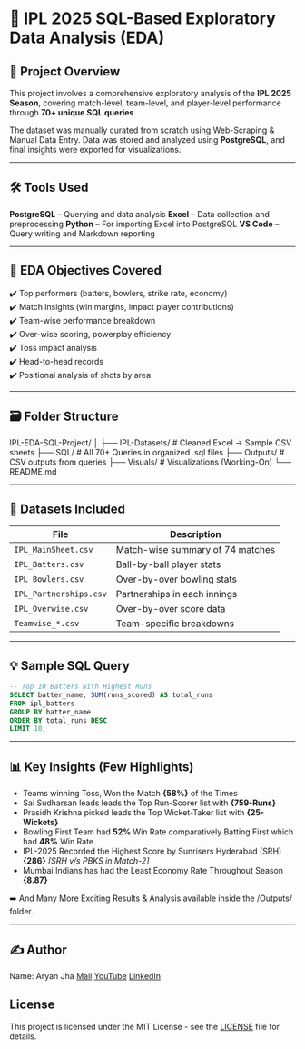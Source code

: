 # 🏏 IPL 2025 SQL-Based Exploratory Data Analysis (EDA)

## 📌 Project Overview

This project involves a comprehensive exploratory analysis of the **IPL 2025 Season**, covering match-level, team-level, and player-level performance through **70+ unique SQL queries**.

The dataset was manually curated from scratch using Web-Scraping & Manual Data Entry. Data was stored and analyzed using **PostgreSQL**, and final insights were exported for visualizations.

---

## 🛠️ Tools Used

**PostgreSQL** – Querying and data analysis
**Excel** – Data collection and preprocessing
**Python** – For importing Excel into PostgreSQL
**VS Code** – Query writing and Markdown reporting

---

## 🧠 EDA Objectives Covered

✔️ Top performers (batters, bowlers, strike rate, economy)  
✔️ Match insights (win margins, impact player contributions)  
✔️ Team-wise performance breakdown  
✔️ Over-wise scoring, powerplay efficiency  
✔️ Toss impact analysis  
✔️ Head-to-head records  
✔️ Positional analysis of shots by area

---

## 🗃️ Folder Structure

IPL-EDA-SQL-Project/
│
├── IPL-Datasets/ # Cleaned Excel → Sample CSV sheets
├── SQL/ # All 70+ Queries in organized .sql files
├── Outputs/ # CSV outputs from queries
├── Visuals/ # Visualizations (Working-On)
└── README.md

---

## 📁 Datasets Included

| File                   | Description                      |
|------------------------|----------------------------------|
| `IPL_MainSheet.csv`    | Match-wise summary of 74 matches |
| `IPL_Batters.csv`      | Ball-by-ball player stats        |
| `IPL_Bowlers.csv`      | Over-by-over bowling stats       |
| `IPL_Partnerships.csv` | Partnerships in each innings     |
| `IPL_Overwise.csv`     | Over-by-over score data          |
| `Teamwise_*.csv`       | Team-specific breakdowns         |

---

## 💡 Sample SQL Query

```sql
-- Top 10 Batters with Highest Runs
SELECT batter_name, SUM(runs_scored) AS total_runs
FROM ipl_batters
GROUP BY batter_name
ORDER BY total_runs DESC
LIMIT 10;
```

---

## 📊 Key Insights (Few Highlights)

* Teams winning Toss, Won the Match **{58%}** of the Times
* Sai Sudharsan leads leads the Top Run-Scorer list with **{759-Runs}**
* Prasidh Krishna picked leads the Top Wicket-Taker list with **{25-Wickets}**
* Bowling First Team had **52%** Win Rate comparatively Batting First which had **48%** Win Rate.
* IPL-2025 Recorded the Highest Score by Sunrisers Hyderabad (SRH) **{286}** *[SRH v/s PBKS in Match-2]*
* Mumbai Indians has had the Least Economy Rate Throughout Season **{8.87}**

➡️ And Many More Exciting Results & Analysis available inside the /Outputs/ folder.

---

## ✍️ Author
Name: Aryan Jha
[Mail](aryanjhavsp0802@gmail.com) [YouTube](https://youtube.com/@ProgramWithAryan) [LinkedIn](https://linkedin.com/in/aryan-jha-50b12329b)

## License
This project is licensed under the MIT License - see the [LICENSE](./LICENSE) file for details.
